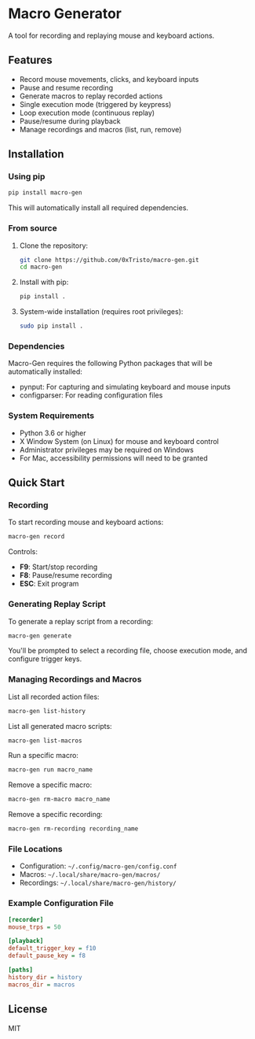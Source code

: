 # Macro Generator

A tool for recording and replaying mouse and keyboard actions.

## Features

- Record mouse movements, clicks, and keyboard inputs
- Pause and resume recording
- Generate macros to replay recorded actions
- Single execution mode (triggered by keypress)
- Loop execution mode (continuous replay)
- Pause/resume during playback
- Manage recordings and macros (list, run, remove)

## Installation

### Using pip

```bash
pip install macro-gen
```

This will automatically install all required dependencies.

### From source

1. Clone the repository:
   ```bash
   git clone https://github.com/0xTristo/macro-gen.git
   cd macro-gen
   ```

2. Install with pip:
   ```bash
   pip install .
   ```

3. System-wide installation (requires root privileges):
   ```bash
   sudo pip install .
   ```

### Dependencies

Macro-Gen requires the following Python packages that will be automatically installed:
- pynput: For capturing and simulating keyboard and mouse inputs
- configparser: For reading configuration files

### System Requirements

- Python 3.6 or higher
- X Window System (on Linux) for mouse and keyboard control
- Administrator privileges may be required on Windows
- For Mac, accessibility permissions will need to be granted

## Quick Start

### Recording

To start recording mouse and keyboard actions:

```bash
macro-gen record
```

Controls:
- **F9**: Start/stop recording
- **F8**: Pause/resume recording
- **ESC**: Exit program

### Generating Replay Script

To generate a replay script from a recording:

```bash
macro-gen generate
```

You'll be prompted to select a recording file, choose execution mode, and configure trigger keys.

### Managing Recordings and Macros

List all recorded action files:
```bash
macro-gen list-history
```

List all generated macro scripts:
```bash
macro-gen list-macros
```

Run a specific macro:
```bash
macro-gen run macro_name
```

Remove a specific macro:
```bash
macro-gen rm-macro macro_name
```

Remove a specific recording:
```bash
macro-gen rm-recording recording_name
```

### File Locations

- Configuration: `~/.config/macro-gen/config.conf`
- Macros: `~/.local/share/macro-gen/macros/`
- Recordings: `~/.local/share/macro-gen/history/`

### Example Configuration File

```ini
[recorder]
mouse_trps = 50

[playback]
default_trigger_key = f10
default_pause_key = f8

[paths]
history_dir = history
macros_dir = macros
```

## License

MIT
